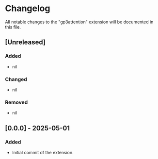 # Changelog

All notable changes to the "gp3attention" extension will be documented in this file.

## [Unreleased]

### Added

- nil

### Changed

- nil

### Removed

- nil

## [0.0.0] - 2025-05-01

### Added

- Initial commit of the extension.
